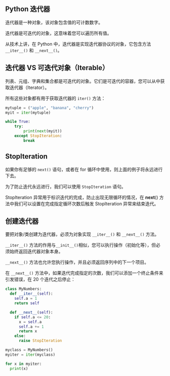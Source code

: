 ## Python 迭代器

迭代器是一种对象，该对象包含值的可计数数字。

迭代器是可迭代的对象，这意味着您可以遍历所有值。

从技术上讲，在 Python 中，迭代器是实现迭代器协议的对象，它包含方法 `__iter__()` 和 `__next__()`。

## 迭代器 VS 可迭代对象（Iterable）

列表、元组、字典和集合都是可迭代的对象。它们是可迭代的容器，您可以从中获取迭代器（Iterator）。

所有这些对象都有用于获取迭代器的 `iter()` 方法：

```python
mytuple = ("apple", "banana", "cherry")
myit = iter(mytuple)

while True:
    try:
        print(next(myit))
    except StopIteration:
        break
```

## StopIteration

如果你有足够的 `next()` 语句，或者在 for 循环中使用，则上面的例子将永远进行下去。

为了防止迭代永远进行，我们可以使用 `StopIteration` 语句。

StopIteration 异常用于标识迭代的完成，防止出现无限循环的情况，在 __next__() 方法中我们可以设置在完成指定循环次数后触发 StopIteration 异常来结束迭代。

## 创建迭代器

要把对象/类创建为迭代器，必须为对象实现 `__iter__()` 和 `__next__()` 方法。

`__iter__()` 方法的作用与`__init__()`相似，您可以执行操作（初始化等），但必须始终返回迭代器对象本身。

`__next__()` 方法也允许您执行操作，并且必须返回序列中的下一个项目。

在 `__next__()` 方法中，如果迭代完成指定的次数，我们可以添加一个终止条件来引发错误，在 20 个迭代之后停止：

```python
class MyNumbers:
  def __iter__(self):
    self.a = 1
    return self

  def __next__(self):
    if self.a <= 20:
      x = self.a
      self.a += 1
      return x
    else:
      raise StopIteration

myclass = MyNumbers()
myiter = iter(myclass)

for x in myiter:
  print(x)
```